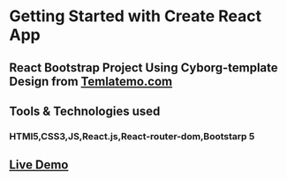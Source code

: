# Getting Started with Create React App

## React Bootstrap Project Using Cyborg-template Design from <a href="https://templatemo.com/">Temlatemo.com</a>

## Tools & Technologies used

### HTMl5,CSS3,JS,React.js,React-router-dom,Bootstarp 5

##  <a href="https://lucky-sundae-5bebfa.netlify.app/">Live Demo</a>
